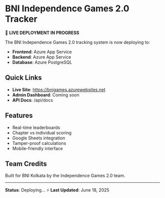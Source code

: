 # BNI Independence Games 2.0 Tracker

🚀 **LIVE DEPLOYMENT IN PROGRESS**

The BNI Independence Games 2.0 tracking system is now deploying to:
- **Frontend**: Azure App Service
- **Backend**: Azure App Service  
- **Database**: Azure PostgreSQL

## Quick Links
- **Live Site**: https://bnigames.azurewebsites.net
- **Admin Dashboard**: Coming soon
- **API Docs**: /api/docs

## Features
- Real-time leaderboards
- Chapter vs individual scoring
- Google Sheets integration
- Tamper-proof calculations
- Mobile-friendly interface

## Team Credits
Built for BNI Kolkata by the Independence Games 2.0 team.

---
**Status**: Deploying... ⚡
**Last Updated**: June 18, 2025
